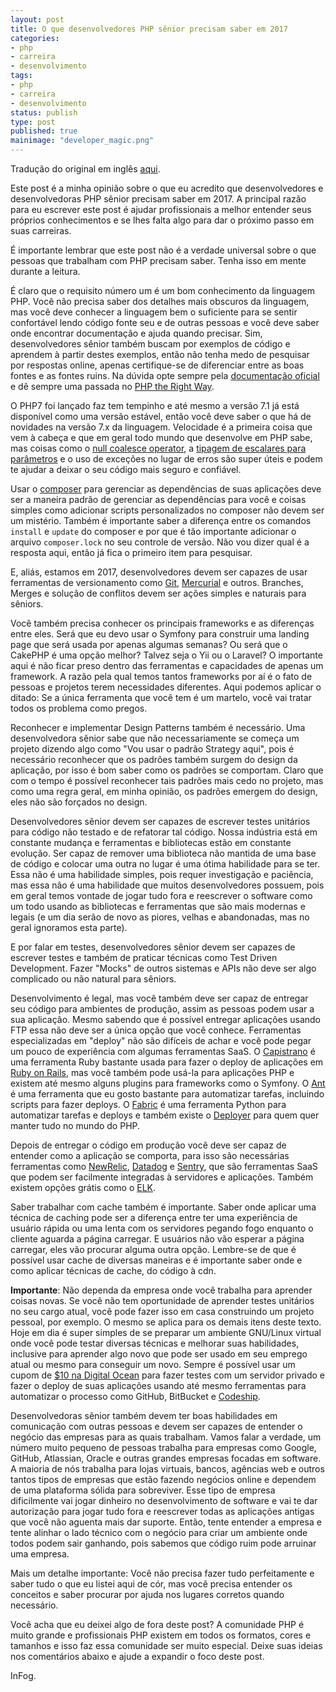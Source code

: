 ```yaml
---
layout: post
title: O que desenvolvedores PHP sênior precisam saber em 2017
categories:
- php
- carreira
- desenvolvimento
tags:
- php
- carreira
- desenvolvimento
status: publish
type: post
published: true
mainimage: "developer_magic.png"
---
```


Tradução do original em inglês [aqui](http://blog.evaldojunior.com/php/developers/carrier/2017/07/11/senior-developers.html).

Este post é a minha opinião sobre o que eu acredito que desenvolvedores e
desenvolvedoras PHP sênior precisam saber em 2017. A principal razão para eu
escrever este post é ajudar profissionais a melhor entender seus próprios
conhecimentos e se lhes falta algo para dar o próximo passo em suas carreiras.

É importante lembrar que este post não é a verdade universal sobre o que
pessoas que trabalham com PHP precisam saber. Tenha isso em mente durante a
leitura.

É claro que o requisito número um é um bom conhecimento da linguagem PHP. Você
não precisa saber dos detalhes mais obscuros da linguagem, mas você deve conhecer
a linguagem bem o suficiente para se sentir confortável lendo código fonte seu e
de outras pessoas e você deve saber onde encontrar documentação e ajuda quando
precisar. Sim, desenvolvedores sênior também buscam por exemplos de código e
aprendem à partir destes exemplos, então não tenha medo de pesquisar por
respostas online, apenas certifique-se de diferenciar entre as boas fontes e as
fontes ruins. Na dúvida opte sempre pela [documentação oficial](http://php.net/docs.php)
e dê sempre uma passada no [PHP the Right Way](http://www.phptherightway.com/).

O PHP7 foi lançado faz tem tempinho e até mesmo a versão 7.1 já está
disponível como uma versão estável, então você deve saber o que há de novidades
na versão 7.x da linguagem. Velocidade é a primeira coisa que vem à cabeça e que
em geral todo mundo que desenvolve em PHP sabe, mas coisas como o
[null coalesce operator](http://php.net/manual/de/migration70.new-features.php#migration70.new-features.null-coalesce-op),
a [tipagem de escalares para parâmetros](http://php.net/manual/de/migration70.new-features.php#migration70.new-features.scalar-type-declarations)
e o uso de exceções no lugar de erros são super úteis e podem te ajudar a deixar
o seu código mais seguro e confiável.

Usar o [composer](https://getcomposer.org/) para gerenciar as dependências de suas
aplicações deve ser a maneira padrão de gerenciar as dependências para você e
coisas simples como adicionar scripts personalizados no composer não devem ser
um mistério. Também é importante saber a diferença entre os comandos `install` e
`update` do composer e por que é tão importante adicionar o arquivo `composer.lock`
no seu controle de versão. Não vou dizer qual é a resposta aqui, então já fica o
primeiro item para pesquisar.

E, aliás, estamos em 2017, desenvolvedores devem ser capazes de usar ferramentas
de versionamento como [Git](https://git-scm.com/), [Mercurial](https://www.mercurial-scm.org/)
e outros. Branches, Merges e solução de conflitos devem ser ações simples e
naturais para sêniors.

Você também precisa conhecer os principais frameworks e as diferenças entre eles.
Será que eu devo usar o Symfony para construir uma landing page que será usada
por apenas algumas semanas? Ou será que o CakePHP é uma opção melhor? Talvez seja
o Yii ou o Laravel? O importante aqui é não ficar preso dentro das ferramentas e
capacidades de apenas um framework. A razão pela qual temos tantos frameworks
por aí é o fato de pessoas e projetos terem necessidades diferentes. Aqui podemos
aplicar o ditado: Se a única ferramenta que você tem é um martelo, você vai tratar
todos os problema como pregos.

Reconhecer e implementar Design Patterns também é necessário. Uma desenvolvedora
sênior sabe que não necessariamente se começa um projeto dizendo algo como "Vou
usar o padrão Strategy aqui", pois é necessário reconhecer que os padrões também
surgem do design da aplicação, por isso é bom saber como os padrões se comportam.
Claro que com o tempo é possível reconhecer tais padrões mais cedo no projeto,
mas como uma regra geral, em minha opinião, os padrões emergem do design, eles
não são forçados no design.

Desenvolvedores sênior devem ser capazes de escrever testes unitários para código
não testado e de refatorar tal código. Nossa indústria está em constante mudança
e ferramentas e bibliotecas estão em constante evolução. Ser capaz de remover
uma biblioteca não mantida de uma base de código e colocar uma outra no lugar é
uma ótima habilidade para se ter. Essa não é uma habilidade simples, pois requer
investigação e paciência, mas essa não é uma habilidade que muitos
desenvolvedores possuem, pois em geral temos vontade de jogar tudo fora e reescrever
o software como um todo usando as bibliotecas e ferramentas que são mais modernas
e legais (e um dia serão de novo as piores, velhas e abandonadas, mas no geral
ignoramos esta parte).

E por falar em testes, desenvolvedores sênior devem ser capazes de escrever testes
e também de praticar técnicas como Test Driven Development. Fazer "Mocks" de outros
sistemas e APIs não deve ser algo complicado ou não natural para sêniors.

Desenvolvimento é legal, mas você também deve ser capaz de entregar seu código
para ambientes de produção, assim as pessoas podem usar a sua aplicação. Mesmo
sabendo que é possível entregar aplicações usando FTP essa não deve ser a única
opção que você conhece. Ferramentas especializadas em "deploy" não são difíceis
de achar e você pode pegar um pouco de experiência com algumas ferramentas
SaaS. O [Capistrano](http://capistranorb.com/) é uma ferramenta Ruby bastante
usada para fazer o deploy de aplicações em [Ruby on Rails](http://rubyonrails.org/),
mas você também pode usá-la para aplicações PHP e existem até mesmo alguns plugins
para frameworks como o Symfony. O [Ant](http://ant.apache.org/) é uma ferramenta
que eu gosto bastante para automatizar tarefas, incluindo scripts para fazer deploys.
O [Fabric](http://www.fabfile.org/) é uma ferramenta Python para automatizar
tarefas e deploys e também existe o [Deployer](https://deployer.org/) para quem
quer manter tudo no mundo do PHP.

Depois de entregar o código em produção você deve ser capaz de entender como a
aplicação se comporta, para isso são necessárias ferramentas como [NewRelic](https://www.datadoghq.com/),
[Datadog](https://www.datadoghq.com/) e [Sentry](https://sentry.io/welcome/),
que são ferramentas SaaS que podem ser facilmente integradas à servidores e
aplicações. Também existem opções grátis como o [ELK](https://www.elastic.co/products).

Saber trabalhar com cache também é importante. Saber onde aplicar uma técnica de
caching pode ser a diferença entre ter uma experiência de usuário rápida ou uma
lenta com os servidores pegando fogo enquanto o cliente aguarda a página carregar.
E usuários não vão esperar a página carregar, eles vão procurar alguma outra
opção. Lembre-se de que é possível usar cache de diversas maneiras e é importante
saber onde e como aplicar técnicas de cache, do código à cdn.

**Importante**: Não dependa da empresa onde você trabalha para aprender coisas
novas. Se você não tem oportunidade de aprender testes unitários no seu cargo
atual, você pode fazer isso em casa construindo um projeto pessoal, por exemplo.
O mesmo se aplica para os demais itens deste texto. Hoje em dia é super simples
de se preparar um ambiente GNU/Linux virtual onde você pode testar diversas
técnicas e melhorar suas habilidades, inclusive para aprender algo novo que pode
ser usado em seu emprego atual ou mesmo para conseguir um novo. Sempre é possível
usar um cupom de [$10 na Digital Ocean](https://m.do.co/c/1059a87d7c47) para
fazer testes com um servidor privado e fazer o deploy de suas aplicações usando
até mesmo ferramentas para automatizar o processo como GitHub, BitBucket e
[Codeship](https://codeship.com/).

Desenvolvedoras sênior também devem ter boas habilidades em comunicação com
outras pessoas e devem ser capazes de entender o negócio das empresas para as
quais trabalham. Vamos falar a verdade, um número muito pequeno de pessoas
trabalha para empresas como Google, GitHub, Atlassian, Oracle e outras grandes
empresas focadas em software. A maioria de nós trabalha para lojas virtuais,
bancos, agências web e outros tantos tipos de empresas que estão fazendo negócios
online e dependem de uma plataforma sólida para sobreviver. Esse tipo de empresa
dificilmente vai jogar dinheiro no desenvolvimento de software e vai te dar
autorização para jogar tudo fora e reescrever todas as aplicações antigas que
você não aguenta mais dar suporte. Então, tente entender a empresa e tente
alinhar o lado técnico com o negócio para criar um ambiente onde todos podem
sair ganhando, pois sabemos que código ruim pode arruinar uma empresa.

Mais um detalhe importante: Você não precisa fazer tudo perfeitamente e saber
tudo o que eu listei aqui de cór, mas você precisa entender os conceitos e saber
procurar por ajuda nos lugares corretos quando necessário.

Você acha que eu deixei algo de fora deste post? A comunidade PHP é muito grande
e profissionais PHP existem em todos os formatos, cores e tamanhos e isso faz
essa comunidade ser muito especial. Deixe suas ideias nos comentários abaixo
e ajude a expandir o foco deste post.

InFog.
